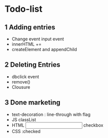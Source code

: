 # Todo-list

## 1 Adding entries

- Change event input event
- innerHTML +=
- createElement and appendChild

## 2 Deleting Entries

- dbclick event
- remove()
- Clousure


## 3 Done marketing 
- text-decoration : line-through with flag 
- JS classList 
- HTML <input> checkbox
- CSS :checked